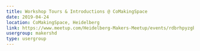 ```yaml
---
title: Workshop Tours & Introductions @ CoMakingSpace
date: 2019-04-24
location: CoMakingSpace, Heidelberg
link: https://www.meetup.com/Heidelberg-Makers-Meetup/events/rdbrhpyzgbgc/
usergroup: makershd
type: usergroup
---
```

